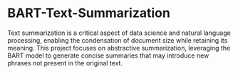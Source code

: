 # BART-Text-Summarization
Text summarization is a critical aspect of data science and natural language processing, enabling the condensation of document size while retaining its meaning. This project focuses on abstractive summarization, leveraging the BART model to generate concise summaries that may introduce new phrases not present in the original text.
